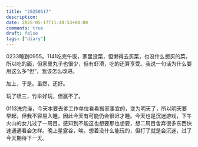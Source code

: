 ```yaml
---
title: "20250517"
description: 
date: 2025-05-17T11:40:53+08:00
comments: true
draft: false
tags: ["diary"]
---
```

0233睡到0955。1141吃完午饭，家里没菜，但懒得去买菜，也没什么想买的菜，所以吃的面，但家里丸子也很少，但有虾滑，吃的还算享受。我说一句话为什么要用这么多“但”，我该怎么改进。

加上，于是。虽然，还好。

玩了喷三，竹伞好玩，但赢不了。

0113洗完澡，今天本要去爹工作单位看看搬家事宜的，变为明天了，所以明天要早起，但我不容易入睡，因此今天有可能仍会很迟才睡。今天也是沉迷游戏，下午火山的女儿过了一周目，感知到不能这也想要那也想要，想二周目舍弃很多东西快速通通看会怎样。晚上星露谷，唉，想着没什么能玩的，但打了就是会沉迷，过了今天期待下一天。